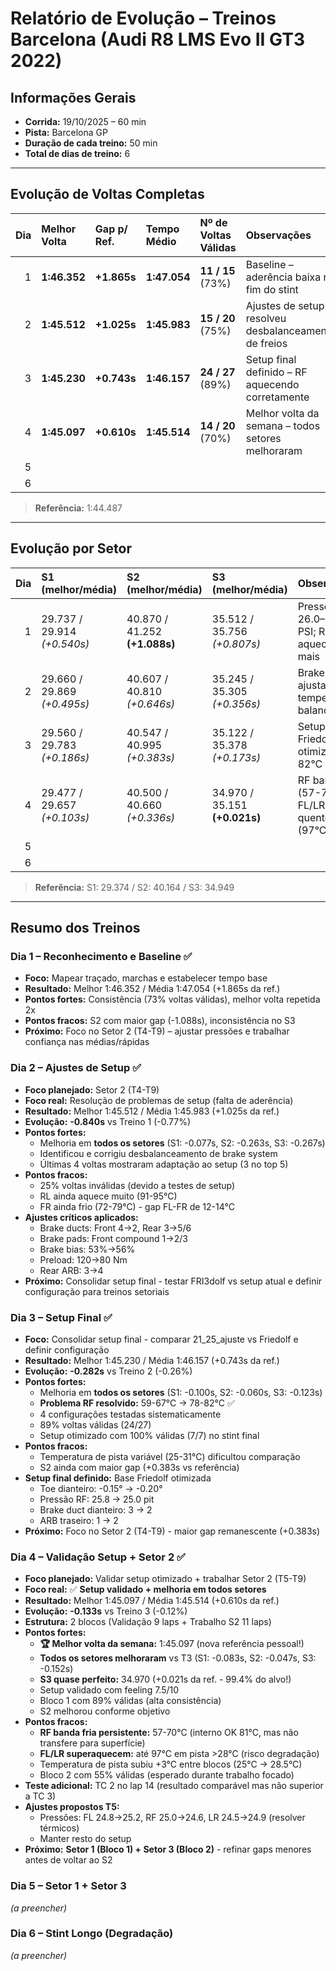 # Relatório de Evolução – Treinos Barcelona (Audi R8 LMS Evo II GT3 2022)

## Informações Gerais
- **Corrida:** 19/10/2025 – 60 min  
- **Pista:** Barcelona GP  
- **Duração de cada treino:** 50 min  
- **Total de dias de treino:** 6  

---

## Evolução de Voltas Completas
| Dia | Melhor Volta | Gap p/ Ref. | Tempo Médio | Nº de Voltas Válidas | Observações |
|----:|:-------------|:------------|:------------|:---------------------|:------------|
| 1 | **1:46.352** | **+1.865s** | **1:47.054** | **11 / 15** (73%) | Baseline – aderência baixa no fim do stint |
| 2 | **1:45.512** | **+1.025s** | **1:45.983** | **15 / 20** (75%) | Ajustes de setup – resolveu desbalanceamento de freios |
| 3 | **1:45.230** | **+0.743s** | **1:46.157** | **24 / 27** (89%) | Setup final definido – RF aquecendo corretamente |
| 4 | **1:45.097** | **+0.610s** | **1:45.514** | **14 / 20** (70%) | Melhor volta da semana – todos setores melhoraram |
| 5 |  |  |  |  |  |
| 6 |  |  |  |  |  |

> **Referência:** 1:44.487

---

## Evolução por Setor
| Dia | S1 (melhor/média) | S2 (melhor/média) | S3 (melhor/média) | Observações |
|----:|:------------------|:------------------|:------------------|:------------|
| 1 | 29.737 / 29.914<br>*(+0.540s)* | 40.870 / 41.252<br>**(+1.088s)** | 35.512 / 35.756<br>*(+0.807s)* | Pressões 26.0–27.0 PSI; RL aquecendo mais |
| 2 | 29.660 / 29.869<br>*(+0.495s)* | 40.607 / 40.810<br>*(+0.646s)* | 35.245 / 35.305<br>*(+0.356s)* | Brake system ajustado; temperaturas balanceadas |
| 3 | 29.560 / 29.783<br>*(+0.186s)* | 40.547 / 40.995<br>*(+0.383s)* | 35.122 / 35.378<br>*(+0.173s)* | Setup Friedolf otimizado; RF 82°C ✅ |
| 4 | 29.477 / 29.657<br>*(+0.103s)* | 40.500 / 40.660<br>*(+0.336s)* | 34.970 / 35.151<br>**(+0.021s)** | RF banda fria (57-70°C); FL/LR quentes (97°C) |
| 5 |  |  |  |  |
| 6 |  |  |  |  |

> **Referência:** S1: 29.374 / S2: 40.164 / S3: 34.949

---

## Resumo dos Treinos

### Dia 1 – Reconhecimento e Baseline ✅
- **Foco:** Mapear traçado, marchas e estabelecer tempo base
- **Resultado:** Melhor 1:46.352 / Média 1:47.054 (+1.865s da ref.)
- **Pontos fortes:** Consistência (73% voltas válidas), melhor volta repetida 2x
- **Pontos fracos:** S2 com maior gap (-1.088s), inconsistência no S3
- **Próximo:** Foco no Setor 2 (T4-T9) – ajustar pressões e trabalhar confiança nas médias/rápidas

### Dia 2 – Ajustes de Setup ✅
- **Foco planejado:** Setor 2 (T4-T9)
- **Foco real:** Resolução de problemas de setup (falta de aderência)
- **Resultado:** Melhor 1:45.512 / Média 1:45.983 (+1.025s da ref.)
- **Evolução:** **-0.840s** vs Treino 1 (-0.77%)
- **Pontos fortes:**
  - Melhoria em **todos os setores** (S1: -0.077s, S2: -0.263s, S3: -0.267s)
  - Identificou e corrigiu desbalanceamento de brake system
  - Últimas 4 voltas mostraram adaptação ao setup (3 no top 5)
- **Pontos fracos:**
  - 25% voltas inválidas (devido a testes de setup)
  - RL ainda aquece muito (91-95°C)
  - FR ainda frio (72-79°C) - gap FL-FR de 12-14°C
- **Ajustes críticos aplicados:**
  - Brake ducts: Front 4→2, Rear 3→5/6
  - Brake pads: Front compound 1→2/3
  - Brake bias: 53%→56%
  - Preload: 120→80 Nm
  - Rear ARB: 3→4
- **Próximo:** Consolidar setup final - testar FRI3dolf vs setup atual e definir configuração para treinos setoriais

### Dia 3 – Setup Final ✅
- **Foco:** Consolidar setup final - comparar 21_25_ajuste vs Friedolf e definir configuração
- **Resultado:** Melhor 1:45.230 / Média 1:46.157 (+0.743s da ref.)
- **Evolução:** **-0.282s** vs Treino 2 (-0.26%)
- **Pontos fortes:**
  - Melhoria em **todos os setores** (S1: -0.100s, S2: -0.060s, S3: -0.123s)
  - **Problema RF resolvido:** 59-67°C → 78-82°C ✅
  - 4 configurações testadas sistematicamente
  - 89% voltas válidas (24/27)
  - Setup otimizado com 100% válidas (7/7) no stint final
- **Pontos fracos:**
  - Temperatura de pista variável (25-31°C) dificultou comparação
  - S2 ainda com maior gap (+0.383s vs referência)
- **Setup final definido:** Base Friedolf otimizada
  - Toe dianteiro: -0.15° → -0.20°
  - Pressão RF: 25.8 → 25.0 pit
  - Brake duct dianteiro: 3 → 2
  - ARB traseiro: 1 → 2
- **Próximo:** Foco no Setor 2 (T4-T9) - maior gap remanescente (+0.383s)

### Dia 4 – Validação Setup + Setor 2 ✅
- **Foco planejado:** Validar setup otimizado + trabalhar Setor 2 (T5-T9)
- **Foco real:** ✅ **Setup validado + melhoria em todos setores**
- **Resultado:** Melhor 1:45.097 / Média 1:45.514 (+0.610s da ref.)
- **Evolução:** **-0.133s** vs Treino 3 (-0.12%)
- **Estrutura:** 2 blocos (Validação 9 laps + Trabalho S2 11 laps)
- **Pontos fortes:**
  - **🏆 Melhor volta da semana:** 1:45.097 (nova referência pessoal!)
  - **Todos os setores melhoraram** vs T3 (S1: -0.083s, S2: -0.047s, S3: -0.152s)
  - **S3 quase perfeito:** 34.970 (+0.021s da ref. - 99.4% do alvo!)
  - Setup validado com feeling 7.5/10
  - Bloco 1 com 89% válidas (alta consistência)
  - S2 melhorou conforme objetivo
- **Pontos fracos:**
  - **RF banda fria persistente:** 57-70°C (interno OK 81°C, mas não transfere para superfície)
  - **FL/LR superaquecem:** até 97°C em pista >28°C (risco degradação)
  - Temperatura de pista subiu +3°C entre blocos (25°C → 28.5°C)
  - Bloco 2 com 55% válidas (esperado durante trabalho focado)
- **Teste adicional:** TC 2 no lap 14 (resultado comparável mas não superior a TC 3)
- **Ajustes propostos T5:**
  - Pressões: FL 24.8→25.2, RF 25.0→24.6, LR 24.5→24.9 (resolver térmicos)
  - Manter resto do setup
- **Próximo:** **Setor 1 (Bloco 1) + Setor 3 (Bloco 2)** - refinar gaps menores antes de voltar ao S2

### Dia 5 – Setor 1 + Setor 3
*(a preencher)*

### Dia 6 – Stint Longo (Degradação)
*(a preencher)*
